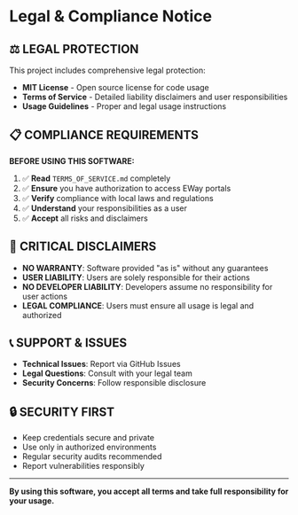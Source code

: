 # Legal & Compliance Notice

## ⚖️ LEGAL PROTECTION

This project includes comprehensive legal protection:

- **MIT License** - Open source license for code usage
- **Terms of Service** - Detailed liability disclaimers and user responsibilities  
- **Usage Guidelines** - Proper and legal usage instructions

## 📋 COMPLIANCE REQUIREMENTS

**BEFORE USING THIS SOFTWARE:**

1. ✅ **Read** `TERMS_OF_SERVICE.md` completely
2. ✅ **Ensure** you have authorization to access EWay portals
3. ✅ **Verify** compliance with local laws and regulations
4. ✅ **Understand** your responsibilities as a user
5. ✅ **Accept** all risks and disclaimers

## 🚨 CRITICAL DISCLAIMERS

- **NO WARRANTY**: Software provided "as is" without any guarantees
- **USER LIABILITY**: Users are solely responsible for their actions
- **NO DEVELOPER LIABILITY**: Developers assume no responsibility for user actions
- **LEGAL COMPLIANCE**: Users must ensure all usage is legal and authorized

## 📞 SUPPORT & ISSUES

- **Technical Issues**: Report via GitHub Issues
- **Legal Questions**: Consult with your legal team
- **Security Concerns**: Follow responsible disclosure

## 🔒 SECURITY FIRST

- Keep credentials secure and private
- Use only in authorized environments  
- Regular security audits recommended
- Report vulnerabilities responsibly

---

**By using this software, you accept all terms and take full responsibility for your usage.**